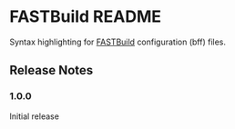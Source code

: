 # FASTBuild README

Syntax highlighting for [FASTBuild](http://www.fastbuild.org) configuration (bff) files.

## Release Notes

### 1.0.0

Initial release
